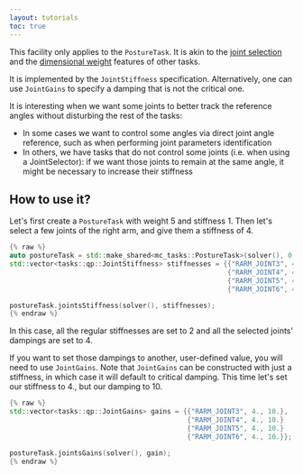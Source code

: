 ```yaml
---
layout: tutorials
toc: true
---
```


This facility only applies to the `PostureTask`. It is akin to the [joint selection](joint-select.html) and the [dimensional weight](dim-weight.html) features of other tasks.

It is implemented by the `JointStiffness` specification. Alternatively, one can use `JointGains` to specify a damping that is not the critical one.

It is interesting when we want some joints to better track the reference angles without disturbing the rest of the tasks:

- In some cases we want to control some angles via direct joint angle reference, such as when performing joint parameters identification
- In others, we have tasks that do not control some joints (i.e. when using a JointSelector): if we want those joints to remain at the same angle, it might be necessary to increase their stiffness

## How to use it?

Let's first create a `PostureTask` with weight 5 and stiffness 1. Then let's select a few joints of the right arm, and give them a stiffness of 4.

```cpp
{% raw %}
auto postureTask = std::make_shared<mc_tasks::PostureTask>(solver(), 0, 1, 5);
std::vector<tasks::qp::JointStiffness> stiffnesses = {{"RARM_JOINT3", 4.},
                                                      {"RARM_JOINT4", 4.}
                                                      {"RARM_JOINT5", 4.}
                                                      {"RARM_JOINT6", 4.}};

postureTask.jointsStiffness(solver(), stiffnesses);
{% endraw %}
```

In this case, all the regular stiffnesses are set to 2 and all the selected joints' dampings are set to 4.

If you want to set those dampings to another, user-defined value, you will need to use `JointGains`. Note that `JointGains` can be constructed with just a stiffness, in which case it will default to critical damping. This time let's set our stiffness to 4., but our damping to 10.

```cpp
{% raw %}
std::vector<tasks::qp::JointGains> gains = {{"RARM_JOINT3", 4., 10.},
                                            {"RARM_JOINT4", 4., 10.}
                                            {"RARM_JOINT5", 4., 10.}
                                            {"RARM_JOINT6", 4., 10.}};

postureTask.jointsGains(solver(), gain);
{% endraw %}
```
